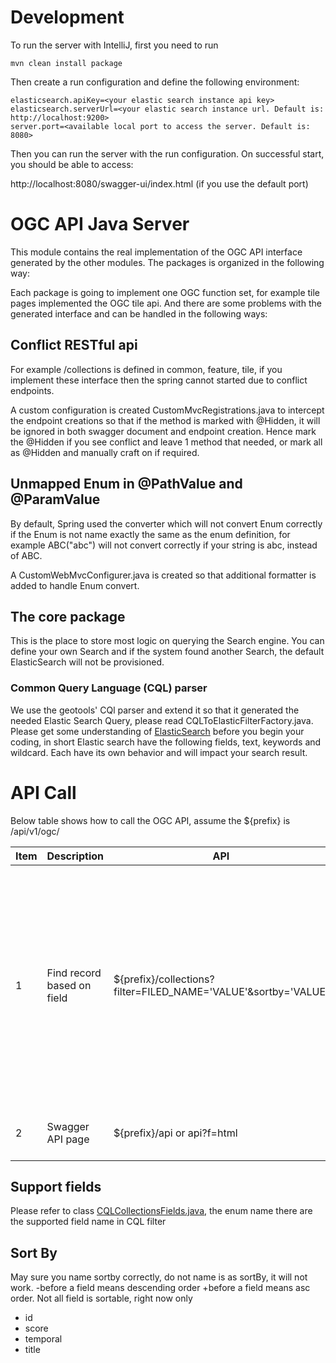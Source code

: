 # Development

To run the server with IntelliJ, first you need to run

```agsl
mvn clean install package
```

Then create a run configuration and define the following environment:

```agsl
elasticsearch.apiKey=<your elastic search instance api key>
elasticsearch.serverUrl=<your elastic search instance url. Default is: http://localhost:9200>
server.port=<available local port to access the server. Default is: 8080>
```

Then you can run the server with the run configuration. On successful start, you should be able to access:

http://localhost:8080/swagger-ui/index.html (if you use the default port)

# OGC API Java Server

This module contains the real implementation of the OGC API interface generated by the other modules. The packages is
organized in the following way:

Each package is going to implement one OGC function set, for example tile pages implemented the OGC tile api. And there
are some problems with the generated interface and can be handled in the following ways:

## Conflict RESTful api

For example /collections is defined in common, feature, tile, if you implement these interface then the spring cannot
started due to conflict endpoints.

A custom configuration is created CustomMvcRegistrations.java to intercept the endpoint creations so that if the
method is marked with @Hidden, it will be ignored in both swagger document and endpoint creation. Hence mark
the @Hidden if you see conflict and leave 1 method that needed, or mark all as @Hidden and manually craft on
if required.

## Unmapped Enum in @PathValue and @ParamValue

By default, Spring used the converter which will not convert Enum correctly if the Enum is not name exactly the same
as the enum definition, for example ABC("abc") will not convert correctly if your string is abc, instead of ABC.

A CustomWebMvcConfigurer.java is created so that additional formatter is added to handle Enum convert.

## The core package

This is the place to store most logic on querying the Search engine. You can define your own Search and if the system
found another Search, the default ElasticSearch will not be provisioned.

### Common Query Language (CQL) parser

We use the geotools' CQl parser and extend it so that it generated the needed Elastic Search Query, please read
CQLToElasticFilterFactory.java. Please get some understanding of
[ElasticSearch](https://www.elastic.co/blog/find-strings-within-strings-faster-with-the-new-elasticsearch-wildcard-field)
before you begin your coding, in short Elastic search have the following fields, text, keywords and wildcard. Each
have its own behavior and will impact your search result.

# API Call

Below table shows how to call the OGC API, assume the ${prefix} is /api/v1/ogc/

| Item | Description                | API                                                            | Example                                                                          | Comments                                                                                                                                                                                                                                             |
|------|----------------------------|----------------------------------------------------------------|----------------------------------------------------------------------------------|------------------------------------------------------------------------------------------------------------------------------------------------------------------------------------------------------------------------------------------------------|
| 1    | Find record based on field | ${prefix}/collections?filter=FILED_NAME='VALUE'&sortby='VALUE' | ${prefix}/collections?filter=title='This is a test'&sortby=-temporal,+score      | It use elastic match_phase query internally, so the text will be match according to phase order, so lets say you want a title 'This is a test', then 'is a test' will be a hit while 'is the a test' is not. Upper or lower case makes no different. |
| 2    | Swagger API page           | ${prefix}/api or api?f=html                                    | With f=html, it shows the swagger api page, else it shows the open api json file |                                                                                                                                                                                                                                                      |

## Support fields

Please refer to class [CQLCollectionsFields.java](src/main/java/au/org/aodn/ogcapi/server/core/model/enumeration/CQLCollectionsField.java), the enum name there are the supported field name in CQL filter

## Sort By

May sure you name sortby correctly, do not name is as sortBy, it will not work. -before a field means descending order
+before a field means asc order. Not all field is sortable, right now only

* id
* score
* temporal
* title